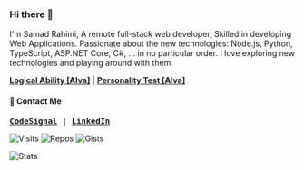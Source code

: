 ### Hi there 👋
I'm Samad Rahimi, A remote full-stack web developer, Skilled in developing Web Applications. Passionate about the new technologies: Node.js, Python, TypeScript, ASP.NET Core, C#, ... in no particular order. I love exploring new technologies and playing around with them.

[__Logical Ability [Alva]__](https://github.com/smdpro/smdpro/blob/main/Alva_Labs_Logical_ability.pdf)  |  [__Personality Test [Alva]__](https://github.com/smdpro/smdpro/blob/main/Alva_Labs_Personality_test.pdf) 
<!--
**smdpro/smdpro** is a ✨ _special_ ✨ repository because its `README.md` (this file) appears on your GitHub profile.

Here are some ideas to get you started:

- 🔭 I’m currently working on ...
- 🌱 I’m currently learning ...
- 👯 I’m looking to collaborate on ...
- 🤔 I’m looking for help with ...
- 💬 Ask me about ...
- 📫 How to reach me: ...
- 😄 Pronouns: ...
- ⚡ Fun fact: ...
-->
#### :call_me_hand: Contact Me
<samp>
  
 [__CodeSignal__](https://app.codesignal.com/profile/smdpro) | [__LinkedIn__](https://www.linkedin.com/in/smdpro/)
  
</samp>

![Visits](https://badges.pufler.dev/visits/smdpro/smdpro)
![Repos](https://badges.pufler.dev/repos/smdpro)
![Gists](https://badges.pufler.dev/gists/smdpro)

![Stats](https://github-readme-stats.vercel.app/api?username=smdpro&include_all_commits=true&theme=merko)
